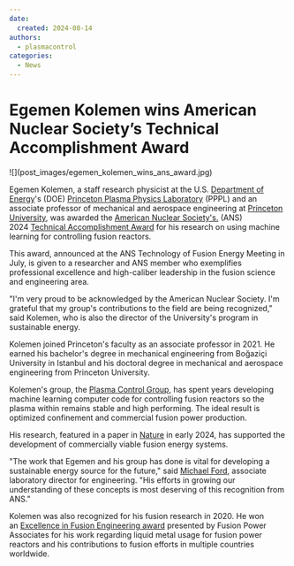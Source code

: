 ```yaml
---
date:
  created: 2024-08-14
authors:
  - plasmacontrol
categories:
  - News
---
```


# Egemen Kolemen wins American Nuclear Society’s Technical Accomplishment Award

<div class="blog-title-image" markdown="span">
![](post_images/egemen_kolemen_wins_ans_award.jpg)
</div>

Egemen Kolemen, a staff research physicist at the U.S. [Department of Energy](https://www.energy.gov/)'s (DOE) [Princeton Plasma Physics Laboratory](https://www.pppl.gov/) (PPPL) and an associate professor of mechanical and aerospace engineering at [Princeton University](https://www.princeton.edu/), was awarded the [American Nuclear Society's.](https://www.ans.org/) (ANS) 2024 [Technical Accomplishment Award](https://fed.ans.org/awards/tarules/) for his research on using machine learning for controlling fusion reactors.

<!-- more --> 

This award, announced at the ANS Technology of Fusion Energy Meeting in July, is given to a researcher and ANS member who exemplifies professional excellence and high-caliber leadership in the fusion science and engineering area.

"I'm very proud to be acknowledged by the American Nuclear Society. I'm grateful that my group's contributions to the field are being recognized," said Kolemen, who is also the director of the University's program in sustainable energy. 

Kolemen joined Princeton's faculty as an associate professor in 2021. He earned his bachelor's degree in mechanical engineering from Boğaziçi University in Istanbul and his doctoral degree in mechanical and aerospace engineering from Princeton University. 

Kolemen's group, the [Plasma Control Group](https://control.princeton.edu/egemen-kolemen/), has spent years developing machine learning computer code for controlling fusion reactors so the plasma within remains stable and high performing. The ideal result is optimized confinement and commercial fusion power production. 

His research, featured in a paper in [Nature](https://www.nature.com/articles/s41586-024-07024-9) in early 2024, has supported the development of commercially viable fusion energy systems.

"The work that Egemen and his group has done is vital for developing a sustainable energy source for the future," said [Michael Ford](https://www.pppl.gov/michael-ford), associate laboratory director for engineering. "His efforts in growing our understanding of these concepts is most deserving of this recognition from ANS."

Kolemen was also recognized for his fusion research in 2020. He won an [Excellence in Fusion Engineering award](https://www.pppl.gov/news/2020/egemen-kolemen-wins-2020-excellence-fusion-engineering-award) presented by Fusion Power Associates for his work regarding liquid metal usage for fusion power reactors and his contributions to fusion efforts in multiple countries worldwide.